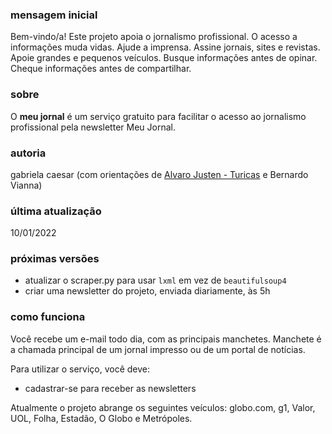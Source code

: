 ### mensagem inicial
Bem-vindo/a!
Este projeto apoia o jornalismo profissional. O acesso a informações muda vidas. Ajude a imprensa. Assine jornais, sites e revistas. Apoie grandes e pequenos veículos. Busque informações antes de opinar. Cheque informações antes de compartilhar.

### sobre
O **meu jornal** é um serviço gratuito para facilitar o acesso ao jornalismo profissional pela newsletter Meu Jornal.

### autoria
gabriela caesar (com orientações de [Alvaro Justen - Turicas](https://github.com/turicas) e Bernardo Vianna)

### última atualização
10/01/2022

### próximas versões
- atualizar o scraper.py para usar ``lxml`` em vez de ``beautifulsoup4``
- criar uma newsletter do projeto, enviada diariamente, às 5h

### como funciona
Você recebe um e-mail todo dia, com as principais manchetes.
Manchete é a chamada principal de um jornal impresso ou de um portal de notícias.

Para utilizar o serviço, você deve:
- cadastrar-se para receber as newsletters

Atualmente o projeto abrange os seguintes veículos:
globo.com, g1, Valor, UOL, Folha, Estadão, O Globo e Metrópoles.


